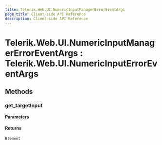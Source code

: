 ```yaml
---
title: Telerik.Web.UI.NumericInputManagerErrorEventArgs
page_title: Client-side API Reference
description: Client-side API Reference
---
```


# Telerik.Web.UI.NumericInputManagerErrorEventArgs : Telerik.Web.UI.NumericInputErrorEventArgs 

## Methods

###  get_targetInput

#### Parameters

#### Returns

`Element` 


